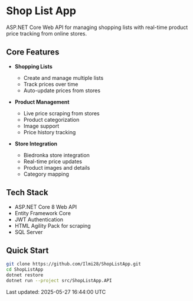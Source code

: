 # Shop List App

ASP.NET Core Web API for managing shopping lists with real-time product price tracking from online stores.

## Core Features

- **Shopping Lists**
  - Create and manage multiple lists
  - Track prices over time
  - Auto-update prices from stores

- **Product Management**
  - Live price scraping from stores
  - Product categorization
  - Image support
  - Price history tracking

- **Store Integration**
  - Biedronka store integration
  - Real-time price updates
  - Product images and details
  - Category mapping

## Tech Stack

- ASP.NET Core 8 Web API
- Entity Framework Core
- JWT Authentication
- HTML Agility Pack for scraping
- SQL Server

## Quick Start

```bash
git clone https://github.com/Ilmi28/ShopListApp.git
cd ShopListApp
dotnet restore
dotnet run --project src/ShopListApp.API
```

Last updated: 2025-05-27 16:44:00 UTC
